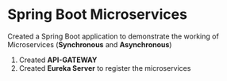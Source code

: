 # Spring Boot Microservices

Created a Spring Boot application to demonstrate the working of Microservices (**Synchronous** and **Asynchronous**)

1) Created **API-GATEWAY**
2) Created **Eureka Server** to register the microservices
